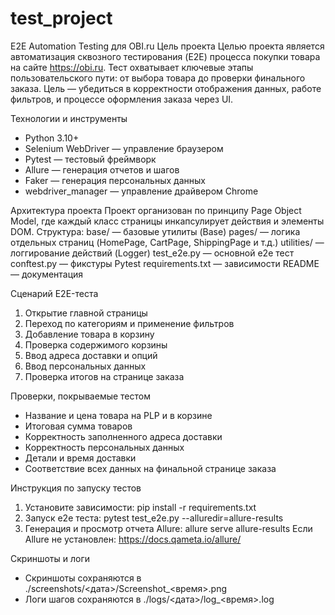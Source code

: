 # test_project
E2E Automation Testing для OBI.ru
Цель проекта
Целью проекта является автоматизация сквозного тестирования (E2E) процесса покупки товара на сайте https://obi.ru. Тест охватывает ключевые этапы пользовательского пути: от выбора товара до проверки финального заказа.
Цель — убедиться в корректности отображения данных, работе фильтров, и процессе оформления заказа через UI.

Технологии и инструменты
- Python 3.10+
- Selenium WebDriver — управление браузером
- Pytest — тестовый фреймворк
- Allure — генерация отчетов и шагов
- Faker — генерация персональных данных
- webdriver_manager — управление драйвером Chrome

Архитектура проекта
Проект организован по принципу Page Object Model, где каждый класс страницы инкапсулирует действия и элементы DOM.
Структура:
base/ — базовые утилиты (Base)
pages/ — логика отдельных страниц (HomePage, CartPage, ShippingPage и т.д.)
utilities/ — логгирование действий (Logger)
test_e2e.py — основной e2e тест
conftest.py — фикстуры Pytest
requirements.txt — зависимости
README — документация

Сценарий E2E-теста
1. Открытие главной страницы
2. Переход по категориям и применение фильтров
3. Добавление товара в корзину
4. Проверка содержимого корзины
5. Ввод адреса доставки и опций
6. Ввод персональных данных
7. Проверка итогов на странице заказа

Проверки, покрываемые тестом
- Название и цена товара на PLP и в корзине
- Итоговая сумма товаров
- Корректность заполненного адреса доставки
- Корректность персональных данных
- Детали и время доставки
- Соответствие всех данных на финальной странице заказа

Инструкция по запуску тестов
1. Установите зависимости:
pip install -r requirements.txt
2. Запуск e2e теста:
pytest test_e2e.py --alluredir=allure-results
3. Генерация и просмотр отчета Allure:
allure serve allure-results
Если Allure не установлен: https://docs.qameta.io/allure/

Скриншоты и логи
- Скриншоты сохраняются в ./screenshots/<дата>/Screenshot_<время>.png
- Логи шагов сохраняются в ./logs/<дата>/log_<время>.log
